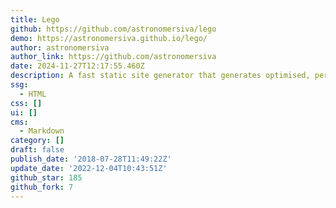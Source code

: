 ```yaml
---
title: Lego
github: https://github.com/astronomersiva/lego
demo: https://astronomersiva.github.io/lego/
author: astronomersiva
author_link: https://github.com/astronomersiva
date: 2024-11-27T12:17:55.460Z
description: A fast static site generator that generates optimised, performant websites.
ssg:
  - HTML
css: []
ui: []
cms:
  - Markdown
category: []
draft: false
publish_date: '2018-07-28T11:49:22Z'
update_date: '2022-12-04T10:43:51Z'
github_star: 185
github_fork: 7
---
```

